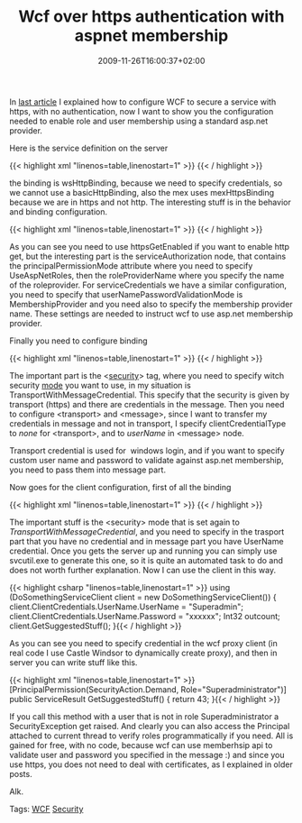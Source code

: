 ﻿---
title: "Wcf over https authentication with aspnet membership"
description: ""
date: 2009-11-26T16:00:37+02:00
draft: false
tags: [Security,Wcf]
categories: [NET framework]
---
In [last article](http://www.codewrecks.com/blog/index.php/2009/11/25/wcf-over-secure-transport/) I explained how to configure WCF to secure a service with https, with no authentication, now I want to show you the configuration needed to enable role and user membership using a standard asp.net provider.

Here is the service definition on the server

{{< highlight xml "linenos=table,linenostart=1" >}}
<service behaviorConfiguration="WsHttpWithAuthBehavior"
                name="MyProject.DoSomethingService">
    <endpoint address="https://mydomain.it/DoSomethingService.svc"
                 binding="wsHttpBinding" 
                 name="MyService" 
                 bindingConfiguration="wsHttps"
                 contract="MyProject.IDoSomethingService">
        <identity>
            <dns value="mydomain.it" />
        </identity>
    </endpoint>
    <endpoint address="mex" binding="mexHttpsBinding" contract="IMetadataExchange" />
</service>{{< / highlight >}}

<!-- Code inserted with Steve Dunn's Windows Live Writer Code Formatter Plugin.  http://dunnhq.com -->

the binding is wsHttpBinding, because we need to specify credentials, so we cannot use a basicHttpBinding, also the mex uses mexHttpsBinding because we are in https and not http. The interesting stuff is in the behavior and binding configuration.

{{< highlight xml "linenos=table,linenostart=1" >}}
<behavior name="WsHttpWithAuthBehavior">
    <serviceMetadata  httpsGetEnabled="true" />
    <serviceDebug includeExceptionDetailInFaults="true" />
    <serviceAuthorization
        principalPermissionMode="UseAspNetRoles"
        roleProviderName="aspRoleProvider" />
    <serviceCredentials>
        <userNameAuthentication
             userNamePasswordValidationMode ="MembershipProvider"
             membershipProviderName="aspMembershipProvider"/>
    </serviceCredentials>
</behavior>{{< / highlight >}}

<!-- Code inserted with Steve Dunn's Windows Live Writer Code Formatter Plugin.  http://dunnhq.com -->

As you can see you need to use httpsGetEnabled if you want to enable http get, but the interesting part is the serviceAuthorization node, that contains the principalPermissionMode attribute where you need to specify UseAspNetRoles, then the roleProviderName where you specify the name of the roleprovider. For serviceCredentials we have a similar configuration, you need to specify that userNamePasswordValidationMode is MembershipProvider and you need also to specify the membership provider name. These settings are needed to instruct wcf to use asp.net membership provider.

Finally you need to configure binding

{{< highlight xml "linenos=table,linenostart=1" >}}
<bindings>
    <wsHttpBinding>
        <binding name="wsHttps" >
            <readerQuotas maxStringContentLength="128000"/>
            <security mode="TransportWithMessageCredential" >
                <transport clientCredentialType="None"/>
                <message clientCredentialType="UserName"/>
            </security>
        </binding>{{< / highlight >}}

<!-- Code inserted with Steve Dunn's Windows Live Writer Code Formatter Plugin.  http://dunnhq.com -->

The important part is the &lt;[security](http://msdn.microsoft.com/en-us/library/ms789011.aspx)&gt; tag, where you need to specify witch security [mode](http://msdn.microsoft.com/en-us/library/system.servicemodel.wshttpsecurity.mode.aspx) you want to use, in my situation is TransportWithMessageCredential. This specify that the security is given by transport (https) and there are credentials in the message. Then you need to configure &lt;transport&gt; and &lt;message&gt;, since I want to transfer my credentials in message and not in transport, I specify clientCredentialType to *none* for &lt;transport&gt;, and to *userName* in &lt;message&gt; node.

Transport credential is used for  windows login, and if you want to specify custom user name and password to validate against asp.net membership, you need to pass them into message part.

Now goes for the client configuration, first of all the binding

{{< highlight xml "linenos=table,linenostart=1" >}}
 <binding name="DoSomethingService" closeTimeout="00:01:00" openTimeout="00:01:00"
     receiveTimeout="00:10:00" sendTimeout="00:01:00" bypassProxyOnLocal="false"
     transactionFlow="false" hostNameComparisonMode="StrongWildcard"
     maxBufferPoolSize="524288" maxReceivedMessageSize="65536" messageEncoding="Text"
     textEncoding="utf-8" useDefaultWebProxy="true" allowCookies="false">
     <readerQuotas maxDepth="32" maxStringContentLength="8192" maxArrayLength="16384"
      maxBytesPerRead="4096" maxNameTableCharCount="16384" />
     <reliableSession ordered="true" inactivityTimeout="00:10:00"
      enabled="false" />
     <security mode="TransportWithMessageCredential">
      <transport clientCredentialType="None" proxyCredentialType="None"
       realm="">
       <extendedProtectionPolicy policyEnforcement="Never" />
      </transport>
      <message clientCredentialType="UserName" negotiateServiceCredential="true"
       establishSecurityContext="true" />
     </security>
    </binding>{{< / highlight >}}

<!-- Code inserted with Steve Dunn's Windows Live Writer Code Formatter Plugin.  http://dunnhq.com -->

The important stuff is the &lt;security&gt; mode that is set again to *TransportWithMessageCredential*, and you need to specify in the trasport part that you have no credential and in message part you have UserName credential. Once you gets the server up and running you can simply use svcutil.exe to generate this one, so it is quite an automated task to do and does not worth further explanation. Now I can use the client in this way.

{{< highlight csharp "linenos=table,linenostart=1" >}}
using (DoSomethingServiceClient client = new DoSomethingServiceClient())
{
    client.ClientCredentials.UserName.UserName = "Superadmin";
    client.ClientCredentials.UserName.Password = "xxxxxx";
    Int32 outcount;
    client.GetSuggestedStuff();
}{{< / highlight >}}

<!-- Code inserted with Steve Dunn's Windows Live Writer Code Formatter Plugin.  http://dunnhq.com -->

As you can see you need to specify credential in the wcf proxy client (in real code I use Castle Windsor to dynamically create proxy), and then in server you can write stuff like this.

{{< highlight xml "linenos=table,linenostart=1" >}}
[PrincipalPermission(SecurityAction.Demand, Role="Superadministrator")]
public ServiceResult<Int32> GetSuggestedStuff()
{
    return 43;
}{{< / highlight >}}

<!-- Code inserted with Steve Dunn's Windows Live Writer Code Formatter Plugin.  http://dunnhq.com -->

If you call this method with a user that is not in role Superadministrator a SecurityException get raised. And clearly you can also access the Principal attached to current thread to verify roles programmatically if you need. All is gained for free, with no code, because wcf can use memberhsip api to validate user and password you specified in the message :) and since you use https, you does not need to deal with certificates, as I explained in older posts.

Alk.

Tags: [WCF](http://technorati.com/tag/WCF) [Security](http://technorati.com/tag/Security)
